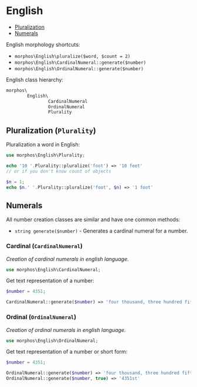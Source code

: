 # English

* [Pluralization](#pluralization)
* [Numerals](#numerals)

English morphology shortcuts:

- `morphos\English\pluralize($word, $count = 2)`
- `morphos\English\CardinalNumeral::generate($number)`
- `morphos\English\OrdinalNumeral::generate($number)`

English class hierarchy:

```php
morphos\
        English\
                CardinalNumeral
                OrdinalNumeral
                Plurality
```

## Pluralization (`Plurality`)
Pluralization a word in English:

```php
use morphos\English\Plurality;

echo '10 '.Plurality::pluralize('foot') => '10 feet'
// or if you don't know count of objects

$n = 1;
echo $n.' '.Plurality::pluralize('foot', $n) => '1 foot'
```

## Numerals

All number creation classes are similar and have one common methods:

- `string generate($number)` - Generates a cardinal numeral for a number.

### Cardinal (`CardinalNumeral`)

_Creation of cardinal numerals in english language._


```php
use morphos\English\CardinalNumeral;
```

Get text representation of a number:

```php
$number = 4351;

CardinalNumeral::generate($number) => 'four thousand, three hundred fifty-one'
```

### Ordinal (`OrdinalNumeral`)

_Creation of ordinal numerals in english language._


```php
use morphos\English\OrdinalNumeral;
```

Get text representation of a number or short form:

```php
$number = 4351;

OrdinalNumeral::generate($number) => 'four thousand, three hundred fifty-first'
OrdinalNumeral::generate($number, true) => '4351st'
```
